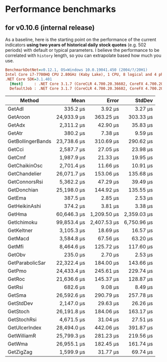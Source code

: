 # Performance benchmarks

## for v0.10.6 (internal release)

As a baseline, here is the starting point on the performance of the current indicators **using two years of historical daily stock quotes** (e.g. 502 periods) with default or typical parameters.  I believe the performance to be correlated with `history` length, so you can extrapolate based how much you use.

``` ini
BenchmarkDotNet=v0.12.1, OS=Windows 10.0.19041.450 (2004/?/20H1)
Intel Core i7-7700HQ CPU 2.80GHz (Kaby Lake), 1 CPU, 8 logical and 4 physical cores
.NET Core SDK=3.1.401
  [Host]     : .NET Core 3.1.7 (CoreCLR 4.700.20.36602, CoreFX 4.700.20.37001), X64 RyuJIT
  DefaultJob : .NET Core 3.1.7 (CoreCLR 4.700.20.36602, CoreFX 4.700.20.37001), X64 RyuJIT
```

|            Method |        Mean |       Error |      StdDev |
|------------------ |------------:|------------:|------------:|
|            GetAdl |    335.2 μs |     3.92 μs |     3.27 μs |
|          GetAroon | 24,933.9 μs |   363.25 μs |   303.33 μs |
|            GetAdx |  2,311.2 μs |    42.90 μs |    35.83 μs |
|            GetAtr |    380.2 μs |     7.38 μs |     9.59 μs |
| GetBollingerBands | 23,738.6 μs |   310.69 μs |   290.62 μs |
|            GetCci |  2,587.7 μs |    27.05 μs |    23.98 μs |
|            GetCmf |  1,987.9 μs |    21.33 μs |    19.95 μs |
|     GetChaikinOsc |  2,701.4 μs |    11.66 μs |    10.91 μs |
|     GetChandelier | 26,071.7 μs |   153.06 μs |   135.68 μs |
|     GetConnorsRsi |  5,362.2 μs |    47.29 μs |    39.49 μs |
|       GetDonchian | 25,198.0 μs |   144.92 μs |   135.55 μs |
|            GetEma |    387.5 μs |     2.85 μs |     2.53 μs |
|     GetHeikinAshi |    374.2 μs |     3.81 μs |     3.38 μs |
|            GetHma | 60,646.3 μs | 1,209.50 μs | 2,359.03 μs |
|       GetIchimoku | 99,853.4 μs | 2,407.53 μs | 6,750.96 μs |
|        GetKeltner |  3,105.3 μs |    18.69 μs |    16.57 μs |
|           GetMacd |  3,584.8 μs |    67.56 μs |    63.20 μs |
|            GetMfi |  8,464.6 μs |   125.72 μs |   117.60 μs |
|            GetObv |    235.0 μs |     2.70 μs |     2.53 μs |
|   GetParabolicSar | 22,322.4 μs |   184.00 μs |   143.66 μs |
|            GetPmo | 24,433.4 μs |   245.61 μs |   229.74 μs |
|            GetRoc | 21,636.6 μs |   145.37 μs |   128.87 μs |
|            GetRsi |    682.6 μs |     9.08 μs |     8.49 μs |
|            GetSma | 26,592.6 μs |   290.79 μs |   257.78 μs |
|         GetStdDev |  2,147.0 μs |    29.63 μs |    26.26 μs |
|          GetStoch | 26,191.8 μs |   184.06 μs |   163.17 μs |
|       GetStochRsi |  4,671.5 μs |    31.04 μs |    27.51 μs |
|     GetUlcerIndex | 28,494.0 μs |   442.06 μs |   391.87 μs |
|       GetWilliamR | 25,799.3 μs |   281.23 μs |   219.56 μs |
|            GetWma | 26,955.1 μs |   182.45 μs |   161.74 μs |
|         GetZigZag |  1,599.9 μs |    31.77 μs |    69.74 μs |